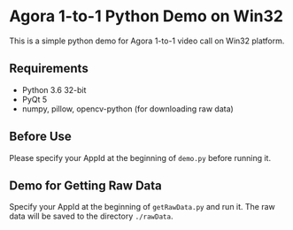# Agora 1-to-1 Python Demo on Win32
This is a simple python demo for Agora 1-to-1 video call on Win32 platform.

## Requirements
- Python 3.6 32-bit
- PyQt 5
- numpy, pillow, opencv-python (for downloading raw data)

## Before Use
Please specify your AppId at the beginning of `demo.py` before running it.

## Demo for Getting Raw Data
Specify your AppId at the beginning of `getRawData.py` and run it. The raw data will be saved to the directory `./rawData`. 
